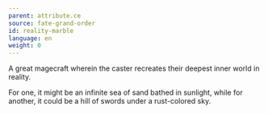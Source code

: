 ```yaml
---
parent: attribute.ce
source: fate-grand-order
id: reality-marble
language: en
weight: 0
---
```


A great magecraft wherein the caster recreates their deepest inner world in reality.

For one, it might be an infinite sea of sand bathed in sunlight, while for another, it could be a hill of swords under a rust-colored sky.
